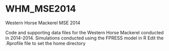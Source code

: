 # WHM_MSE2014
Western Horse Mackerel MSE 2014

Code and supporting data files for the Western Horse Mackerel conducted in 2014-2014.
Simulations conducted using the FPRESS model in R
Edit the .Rprofile file to set the home directory
